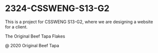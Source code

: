 # 2324-CSSWENG-S13-G2

This is a project for CSSWENG S13-G2, where we are designing a website for a client.

The Original Beef Tapa Flakes

@ 2020 Original Beef Tapa